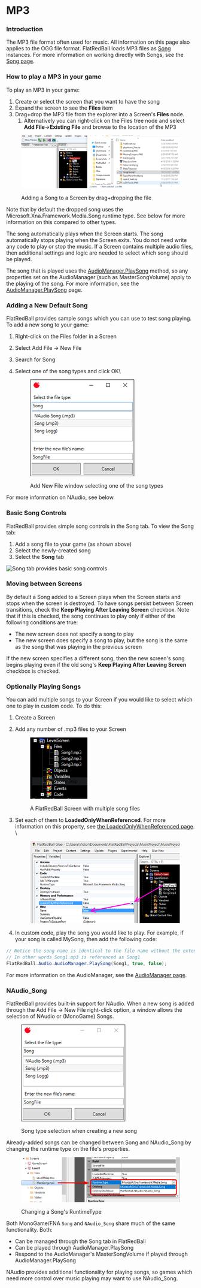 # MP3

### Introduction

The MP3 file format often used for music. All information on this page also applies to the OGG file format. FlatRedBall loads MP3 files as [Song](../../api/microsoft-xna-framework/media/song/) instances. For more information on working directly with Songs, see the [Song page](../../frb/docs/index.php).

### How to play a MP3 in your game

To play an MP3 in your game:

1. Create or select the screen that you want to have the song
2. Expand the screen to see the **Files** item
3. Drag+drop the MP3 file from the explorer into a Screen's **Files** node.
   1. Alternatively you can right-click on the Files tree node and select **Add File**->**Existing File** and browse to the location of the MP3

<figure><img src="../../media/2016-01-2018-06-25_07-42-05.gif" alt=""><figcaption><p>Adding a Song to a Screen by drag+dropping the file</p></figcaption></figure>

Note that by default the dropped song uses the Microsoft.Xna.Framework.Media.Song runtime type. See below for more information on this compared to other types.

The song automatically plays when the Screen starts. The song automatically stops playing when the Screen exits. You do not need write any code to play or stop the music. If a Screen contains multiple audio files, then additional settings and logic are needed to select which song should be played.

The song that is played uses the [AudioManager.PlaySong](../../api/flatredball/audio/audiomanager/playsong.md) method, so any properties set on the AudioManager (such as MasterSongVolume) apply to the playing of the song. For more information, see the [AudioManager.PlaySong](../../api/flatredball/audio/audiomanager/playsong.md) page.

### Adding a New Default Song

FlatRedBall provides sample songs which you can use to test song playing. To add a new song to your game:

1. Right-click on the Files folder in a Screen
2. Select Add File -> New File
3. Search for Song
4.  Select one of the song types and click OK\


    <figure><img src="../../.gitbook/assets/image (1) (1) (1).png" alt=""><figcaption><p>Add New File window selecting one of the song types</p></figcaption></figure>

For more information on NAudio, see below.

### Basic Song Controls

FlatRedBall provides simple song controls in the Song tab. To view the Song tab:

1. Add a song file to your game (as shown above)
2. Select the newly-created song
3. Select the **Song** tab

![Song tab provides basic song controls](<../../.gitbook/assets/27\_05 17 46.png>)

### Moving between Screens

By default a Song added to a Screen plays when the Screen starts and stops when the screen is destroyed. To have songs persist between Screen transitions, check the **Keep Playing After Leaving Screen** checkbox. Note that if this is checked, the song continues to play only if either of the following conditions are true:

* The new screen does not specify a song to play
* The new screen does specify a song to play, but the song is the same as the song that was playing in the previous screen

If the new screen specifies a different song, then the new screen's song begins playing even if the old song's **Keep Playing After Leaving Screen** checkbox is checked.

### Optionally Playing Songs

You can add multiple songs to your Screen if you would like to select which one to play in custom code. To do this:

1. Create a Screen
2.  Add any number of .mp3 files to your Screen\
    &#x20;

    <figure><img src="../../media/migrated_media-MultipleSongsInScreen.PNG" alt=""><figcaption><p>A FlatRedBall Screen with multiple song files</p></figcaption></figure>
3.  Set each of them to **LoadedOnlyWhenReferenced**. For more information on this property, see [the LoadedOnlyWhenReferenced page](glue-reference-loadedonlywhenreferenced.md). \


    <figure><img src="../../media/migrated_media-SongLoadedOnlyWhenReferenced.png" alt=""><figcaption></figcaption></figure>
4. In custom code, play the song you would like to play. For example, if your song is called MySong, then add the following code:

```csharp
// Notice the song name is identical to the file name without the extension.
// In other words Song1.mp3 is referenced as Song1
FlatRedBall.Audio.AudioManager.PlaySong(Song1, true, false);
```

For more information on the AudioManager, see the [AudioManager page](../../api/flatredball/audio/audiomanager/).

### NAudio\_Song

FlatRedBall provides built-in support for NAudio. When a new song is added through the Add File -> New File right-click option, a window allows the selection of NAudio or (MonoGame) Songs.&#x20;

<figure><img src="../../.gitbook/assets/image (1) (1) (1) (1).png" alt=""><figcaption><p>Song type selection when creating a new song</p></figcaption></figure>

Already-added songs can be changed between Song and NAudio\_Song by changing the runtime type on the file's properties.

<figure><img src="../../.gitbook/assets/image (2) (1).png" alt=""><figcaption><p>Changing a Song's RuntimeType</p></figcaption></figure>

Both MonoGame/FNA `Song` and `NAudio_Song` share much of the same functionality. Both:

* Can be managed through the Song tab in FlatRedBall
* Can be played through AudioManager.PlaySong
* Respond to the AudioManager's MasterSongVolume if played through AudioManager.PlaySong

NAudio provides additional functionality for playing songs, so games which need more control over music playing may want to use NAudio\_Song.
